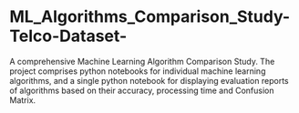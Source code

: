 # ML_Algorithms_Comparison_Study-Telco-Dataset-
A comprehensive Machine Learning Algorithm Comparison Study. The project comprises python notebooks for individual machine learning algorithms, and a single python notebook for displaying evaluation reports of algorithms based on their accuracy, processing time and Confusion Matrix.
